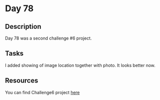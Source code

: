 # Day 78

## Description

Day 78 was a second challenge #6 project.

## Tasks

I added showing of image location together with photo. It looks better now.

## Resources

You can find Challenge6 project [here](/Sources/Challenge6/)